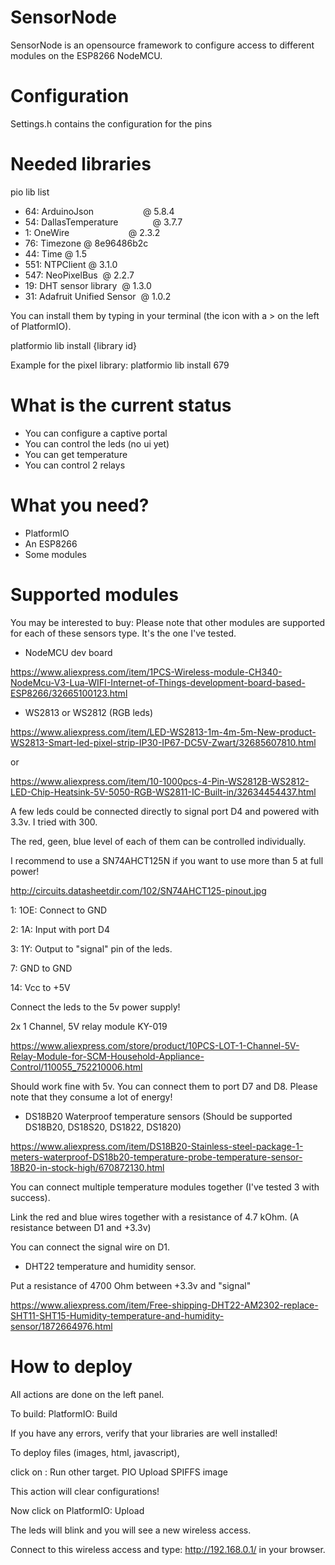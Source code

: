# SensorNode

SensorNode is an opensource framework to configure access to different modules on the ESP8266 NodeMCU.

# Configuration

Settings.h contains the configuration for the pins

# Needed libraries

pio lib list

* 64:   ArduinoJson                    @ 5.8.4
* 54:   DallasTemperature              @ 3.7.7
* 1:    OneWire                        @ 2.3.2
* 76:   Timezone                       @ 8e96486b2c
* 44:   Time                           @ 1.5
* 551:  NTPClient                      @ 3.1.0
* 547:  NeoPixelBus                    @ 2.2.7
* 19:   DHT sensor library             @ 1.3.0
* 31:   Adafruit Unified Sensor        @ 1.0.2


You can install them by typing in your terminal (the icon with a > on the left of PlatformIO).

platformio lib install {library id}

Example for the pixel library: platformio lib install 679


# What is the current status

* You can configure a captive portal
* You can control the leds (no ui yet)
* You can get temperature
* You can control 2 relays


# What you need?

- PlatformIO
- An ESP8266
- Some modules

# Supported modules

You may be interested to buy:
Please note that other modules are supported for each of these sensors type. It's the one I've tested.

* NodeMCU dev board

https://www.aliexpress.com/item/1PCS-Wireless-module-CH340-NodeMcu-V3-Lua-WIFI-Internet-of-Things-development-board-based-ESP8266/32665100123.html

* WS2813 or WS2812 (RGB leds)

https://www.aliexpress.com/item/LED-WS2813-1m-4m-5m-New-product-WS2813-Smart-led-pixel-strip-IP30-IP67-DC5V-Zwart/32685607810.html

or

https://www.aliexpress.com/item/10-1000pcs-4-Pin-WS2812B-WS2812-LED-Chip-Heatsink-5V-5050-RGB-WS2811-IC-Built-in/32634454437.html

A few leds could be connected directly to signal port D4 and powered with 3.3v. I tried with 300.

The red, geen, blue level of each of them can be controlled individually.

I recommend to use a SN74AHCT125N if you want to use more than 5 at full power!

http://circuits.datasheetdir.com/102/SN74AHCT125-pinout.jpg

1: 1OE: Connect to GND

2: 1A: Input with port D4

3: 1Y: Output to "signal" pin of the leds.

7: GND to GND

14: Vcc to +5V

Connect the leds to the 5v power supply!

2x 1 Channel, 5V relay module KY-019

https://www.aliexpress.com/store/product/10PCS-LOT-1-Channel-5V-Relay-Module-for-SCM-Household-Appliance-Control/110055_752210006.html

Should work fine with 5v. You can connect them to port D7 and D8. Please note that they consume a lot of energy!

* DS18B20 Waterproof temperature sensors (Should be supported DS18B20, DS18S20, DS1822, DS1820)

https://www.aliexpress.com/item/DS18B20-Stainless-steel-package-1-meters-waterproof-DS18b20-temperature-probe-temperature-sensor-18B20-in-stock-high/670872130.html

You can connect multiple temperature modules together (I've tested 3 with success).

Link the red and blue wires together with a resistance of 4.7 kOhm. (A resistance between D1 and +3.3v)

You can connect the signal wire on D1.

* DHT22 temperature and humidity sensor.

Put a resistance of 4700 Ohm between +3.3v and "signal"

https://www.aliexpress.com/item/Free-shipping-DHT22-AM2302-replace-SHT11-SHT15-Humidity-temperature-and-humidity-sensor/1872664976.html

# How to deploy

All actions are done on the left panel.

To build: PlatformIO: Build

If you have any errors, verify that your libraries are well installed!

To deploy files (images, html, javascript),

click on : Run other target. PIO Upload SPIFFS image

This action will clear configurations!

Now click on PlatformIO: Upload

The leds will blink and you will see a new wireless access.

Connect to this wireless access and type: http://192.168.0.1/ in your browser.
